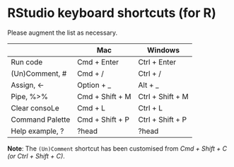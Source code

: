 
# RStudio keyboard shortcuts (for R)
Please augment the list as necessary. 

|                 | Mac             | Windows          |
|-----------------|-----------------|------------------|
| Run code        | Cmd + Enter     | Ctrl + Enter     |
| (Un)Comment, #  | Cmd + /         | Ctrl + /         |
| Assign, <-      | Option + _      | Alt + _          |
| Pipe, %>%       | Cmd + Shift + M | Ctrl + Shift + M |
| Clear consoLe   |  Cmd + L        | Ctrl + L         |
| Command Palette | Cmd + Shift + P | Ctrl + Shift + P |
| Help example, ? | ?head           | ?head            |

**Note**: The `(Un)Comment` shortcut has been customised from
 *Cmd + Shift + C (or Ctrl + Shift + C)*.
